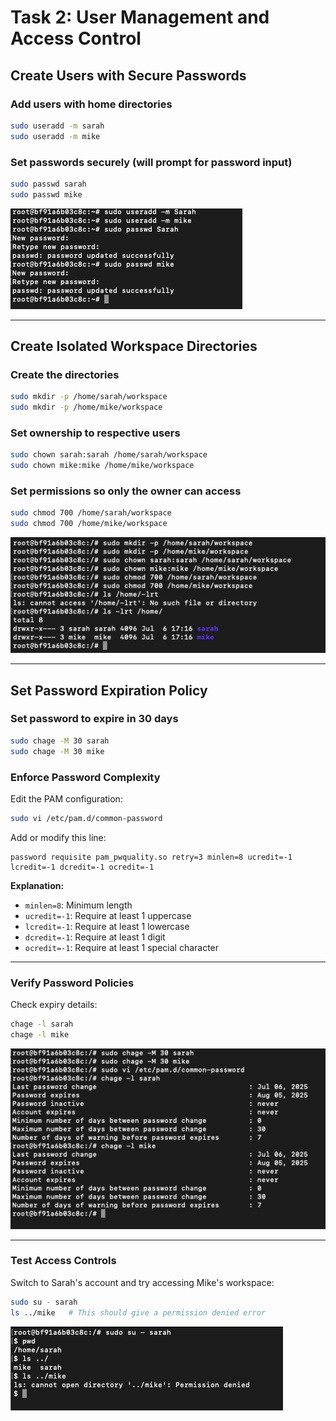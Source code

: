 # Task 2: User Management and Access Control 

## Create Users with Secure Passwords

### Add users with home directories
```bash
sudo useradd -m sarah
sudo useradd -m mike
```

### Set passwords securely (will prompt for password input)
```bash
sudo passwd sarah
sudo passwd mike
```

![alt text](output/task-2/user-creation-and-set-password.png)

---

## Create Isolated Workspace Directories

### Create the directories
```bash
sudo mkdir -p /home/sarah/workspace
sudo mkdir -p /home/mike/workspace
```

### Set ownership to respective users
```bash
sudo chown sarah:sarah /home/sarah/workspace
sudo chown mike:mike /home/mike/workspace
```

### Set permissions so only the owner can access
```bash
sudo chmod 700 /home/sarah/workspace
sudo chmod 700 /home/mike/workspace
```

![alt text](output/task-2/creating-workspace-directories.png)

---

## Set Password Expiration Policy

### Set password to expire in 30 days
```bash
sudo chage -M 30 sarah
sudo chage -M 30 mike
```

### Enforce Password Complexity
Edit the PAM configuration:
```bash
sudo vi /etc/pam.d/common-password
```

Add or modify this line:
```
password requisite pam_pwquality.so retry=3 minlen=8 ucredit=-1 lcredit=-1 dcredit=-1 ocredit=-1
```

**Explanation:**
- `minlen=8`: Minimum length
- `ucredit=-1`: Require at least 1 uppercase
- `lcredit=-1`: Require at least 1 lowercase
- `dcredit=-1`: Require at least 1 digit
- `ocredit=-1`: Require at least 1 special character

---

### Verify Password Policies
Check expiry details:
```bash
chage -l sarah
chage -l mike
```

![alt text](output/task-2/verify-password-policy.png)

---

### Test Access Controls
Switch to Sarah's account and try accessing Mike's workspace:
```bash
sudo su - sarah
ls ../mike   # This should give a permission denied error
```

![alt text](output/task-2/test-user-access.png)
